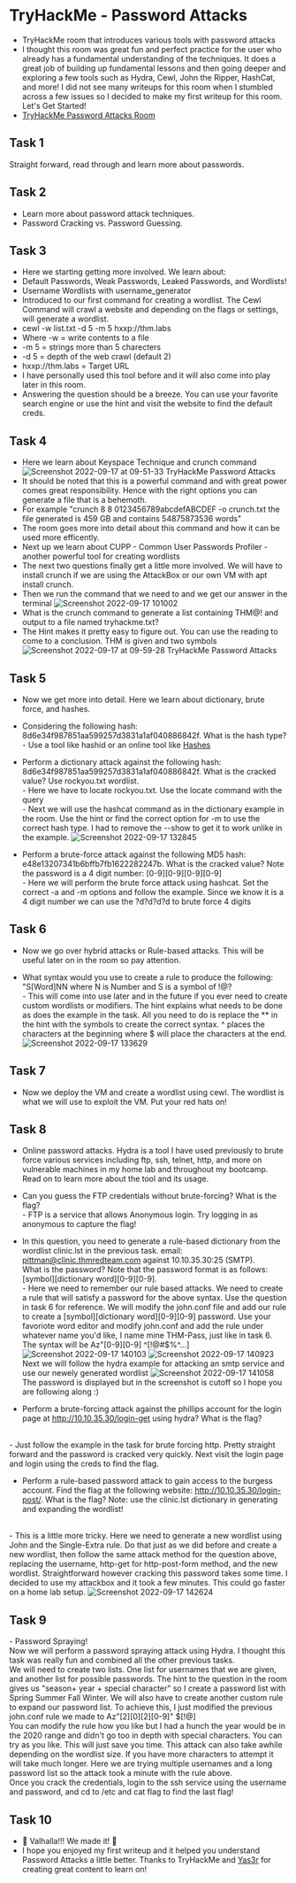 # TryHackMe - Password Attacks
- TryHackMe room that introduces various tools with password attacks
- I thought this room was great fun and perfect practice for the user who already has a fundamental understanding of the techniques. It does a great job of building up fundamental lessons and then going deeper and exploring a few tools such as Hydra, Cewl, John the Ripper, HashCat, and more! I did not see many writeups for this room when I stumbled across a few issues so I decided to make my first writeup for this room. Let's Get Started!
- [TryHackMe Password Attacks Room](https://tryhackme.com/room/passwordattacks)

<h2>Task 1</h2>
Straight forward, read through and learn more about passwords.

<h2>Task 2</h2>

- Learn more about password attack techniques.
- Password Cracking vs. Password Guessing.

<h2>Task 3</h2>

- Here we starting getting more involved. We learn about: 
- Default Passwords, Weak Passwords, Leaked Passwords, and Wordlists!
- Username Wordlists with username_generator
- Introduced to our first command for creating a wordlist. The Cewl Command will crawl a website and depending on the flags or settings, will generate a wordlist.
- cewl -w list.txt -d 5 -m 5 hxxp://thm.labs
- Where -w = write contents to a file
- -m 5 = strings more than 5 charecters
- -d 5 = depth of the web crawl (default 2)
- hxxp://thm.labs = Target URL
- I have personally used this tool before and it will also come into play later in this room.
- Answering the question should be a breeze. You can use your favorite search engine or use the hint and visit the website to find the default creds.

<h2>Task 4</h2>

- Here we learn about Keyspace Technique and crunch command
![Screenshot 2022-09-17 at 09-51-33 TryHackMe Password Attacks](https://user-images.githubusercontent.com/98111674/190863035-d00acce2-123e-442d-a044-934927adf691.png)
- It should be noted that this is a powerful command and with great power comes great responsibility. Hence with the right options you can generate a file that is a behemoth.
- For example "crunch 8 8 0123456789abcdefABCDEF -o crunch.txt the file generated is 459 GB and contains 54875873536 words"
- The room goes more into detail about this command and how it can be used more efficently.
- Next up we learn about CUPP - Common User Passwords Profiler - another powerful tool for creating wordlists
- The next two questions finally get a little more involved. We will have to install crunch if we are using the AttackBox or our own VM with apt install crunch.
- Then we run the command that we need to and we get our answer in the terminal 
![Screenshot 2022-09-17 101002](https://user-images.githubusercontent.com/98111674/190863779-4269f97b-892d-4467-b3d3-a347c5db724b.png)
- What is the crunch command to generate a list containing THM@! and output to a file named tryhackme.txt?
- The Hint makes it pretty easy to figure out. You can use the reading to come to a conclusion. THM is given and two symbols
![Screenshot 2022-09-17 at 09-59-28 TryHackMe Password Attacks](https://user-images.githubusercontent.com/98111674/190864047-4fdc78bd-9cc9-40b5-a598-73f237a935dd.png)


<h2>Task 5</h2>

- Now we get more into detail. Here we learn about dictionary, brute force, and hashes.


- Considering the following hash: 8d6e34f987851aa599257d3831a1af040886842f. What is the hash type?
<br> - Use a tool like hashid or an online tool like [Hashes](https://hashes.com/en/decrypt/hash)

- Perform a dictionary attack against the following hash: 8d6e34f987851aa599257d3831a1af040886842f. What is the cracked value? Use rockyou.txt wordlist.
<br> - Here we have to locate rockyou.txt. Use the locate command with the query
<br> - Next we will use the hashcat command as in the dictionary example in the room. Use the hint or find the correct option for -m to use the correct hash type. I had to remove the --show to get it to work unlike in the example. 
![Screenshot 2022-09-17 132845](https://user-images.githubusercontent.com/98111674/190871494-768a8a67-bebd-4c4e-a912-98ed1a005d0e.png)

- Perform a brute-force attack against the following MD5 hash: e48e13207341b6bffb7fb1622282247b. What is the cracked value? Note the password is a 4 digit number: [0-9][0-9][0-9][0-9]
<br> - Here we will perform the brute force attack using hashcat. Set the correct -a and -m options and follow the example. Since we know it is a 4 digit number we can use the ?d?d?d?d to brute force 4 digits


<h2>Task 6</h2>

- Now we go over hybrid attacks or Rule-based attacks. This will be useful later on in the room so pay attention.

- What syntax would you use to create a rule to produce the following: "S[Word]NN  where N is Number and S is a symbol of !@? 
<br> - This will come into use later and in the future if you ever need to create custom wordlists or modifiers. The hint explains what needs to be done as does the example in the task. All you need to do is replace the ** in the hint with the symbols to create the correct syntax. ^ places the characters at the beginning where $ will place the characters at the end. 
![Screenshot 2022-09-17 133629](https://user-images.githubusercontent.com/98111674/190871859-5f93fa2d-1369-4d24-9ba8-d6482e2d0347.png)


<h2>Task 7</h2>

- Now we deploy the VM and create a wordlist using cewl. The wordlist is what we will use to exploit the VM. Put your red hats on!

<h2>Task 8</h2>

- Online password attacks. Hydra is a tool I have used previously to brute force various services including ftp, ssh, telnet, http, and more on vulnerable machines in my home lab and throughout my bootcamp. Read on to learn more about the tool and its usage.

- Can you guess the FTP credentials without brute-forcing? What is the flag?
<br> - FTP is a service that allows Anonymous login. Try logging in as anonymous to capture the flag!

- In this question, you need to generate a rule-based dictionary from the wordlist clinic.lst in the previous task. email: pittman@clinic.thmredteam.com against 10.10.35.30:25 (SMTP).
<br> What is the password? Note that the password format is as follows: [symbol][dictionary word][0-9][0-9].
<br> - Here we need to remember our rule based attacks. We need to create a rule that will satisfy a password for the above syntax. Use the question in task 6 for reference. We will modify the john.conf file and add our rule to create a [symbol][dictionary word][0-9][0-9] password. Use your favoriote word editor and modify john.conf and add the rule under whatever name you'd like, I name mine THM-Pass, just like in task 6. The syntax will be Az"[0-9][0-9] ^[!@#$%^...]
![Screenshot 2022-09-17 140103](https://user-images.githubusercontent.com/98111674/190872564-d6198ae1-795f-4bce-bc16-4fffc27a8f24.png)
![Screenshot 2022-09-17 140923](https://user-images.githubusercontent.com/98111674/190872846-1889c5a9-773b-47fb-a4ee-8b298cbb0dea.png)
<br>Next we will follow the hydra example for attacking an smtp service and use our newely generated wordlist
![Screenshot 2022-09-17 141058](https://user-images.githubusercontent.com/98111674/190872889-c688bbca-ec07-404d-bd77-eb2181733e48.png)
<br>The password is displayed but in the screenshot is cutoff so I hope you are following along :)

- Perform a brute-forcing attack against the phillips account for the login page at http://10.10.35.30/login-get using hydra? What is the flag?

<br> - Just follow the example in the task for brute forcing http. Pretty straight forward and the password is cracked very quickly. Next visit the login page and login using the creds to find the flag.
<br>

- Perform a rule-based password attack to gain access to the burgess account. Find the flag at the following website: http://10.10.35.30/login-post/. What is the flag?
Note: use the clinic.lst dictionary in generating and expanding the wordlist!

<br> - This is a little more tricky. Here we need to generate a new wordlist using John and the Single-Extra rule. Do that just as we did before and create a new wordlist, then follow the same attack method for the question above, replacing the username, http-get for http-post-form method, and the new wordlist. Straightforward however cracking this password takes some time. I decided to use my attackbox and it took a few minutes. This could go faster on a home lab setup. 
![Screenshot 2022-09-17 142624](https://user-images.githubusercontent.com/98111674/190873401-038621e2-58a7-49c0-a9a2-7defe152e3ae.png)

<h2>Task 9</h2>
- Password Spraying!
<br> Now we will perform a password spraying attack using Hydra. I thought this task was really fun and combined all the other previous tasks.
<br> We will need to create two lists. One list for usernames that we are given, and another list for possible passwords. The hint to the question in the room gives us "season+ year + special character" so I create a password list with Spring Summer Fall Winter. We will also have to create another custom rule to expand our password list. To achieve this, I just modified the previous john.conf rule we made to Az"[2][0][2][0-9]" $[!@]
<br> You can modify the rule how you like but I had a hunch the year would be in the 2020 range and didn't go too in depth with special characters. You can try as you like. This will just save you time.
This attack can also take awhile depending on the wordlist size. If you have more characters to attempt it will take much longer. Here we are trying multiple usernames and a long password list so the attack took a minute with the rule above.
<br> Once you crack the credentials, login to the ssh service using the username and password, and cd to /etc and cat flag to find the last flag!
<h2>Task 10</h2>

- 💞️ Valhalla!!! We made it! 💞️
- I hope you enjoyed my first writeup and it helped you understand Password Attacks a little better. Thanks to TryHackMe and [Yas3r](https://tryhackme.com/p/Yas3r) for creating great content to learn on!

